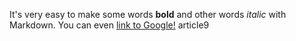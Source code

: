 It's very easy to make some words **bold** and other words *italic* with Markdown. You can even [link to Google!](http://google.com) article9